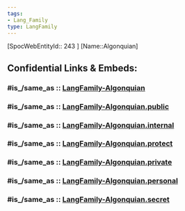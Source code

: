 ```yaml
---
tags:
- Lang_Family
type: LangFamily
---
```


[SpocWebEntityId:: 243 ]
[Name::Algonquian]


## Confidential Links & Embeds: 

### #is_/same_as :: [LangFamily-Algonquian](/_Standards/Language/Lang~Family/LangFamily-Algonquian.md) 

### #is_/same_as :: [LangFamily-Algonquian.public](/_public/Language/Lang~Family/LangFamily-Algonquian.public.md) 

### #is_/same_as :: [LangFamily-Algonquian.internal](/_internal/Language/Lang~Family/LangFamily-Algonquian.internal.md) 

### #is_/same_as :: [LangFamily-Algonquian.protect](/_protect/Language/Lang~Family/LangFamily-Algonquian.protect.md) 

### #is_/same_as :: [LangFamily-Algonquian.private](/_private/Language/Lang~Family/LangFamily-Algonquian.private.md) 

### #is_/same_as :: [LangFamily-Algonquian.personal](/_personal/Language/Lang~Family/LangFamily-Algonquian.personal.md) 

### #is_/same_as :: [LangFamily-Algonquian.secret](/_secret/Language/Lang~Family/LangFamily-Algonquian.secret.md)


